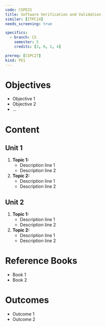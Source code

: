 ```yaml
---
code: CSPE31
title: Software Verification and Validation
similar: [ITPC24]
needs_screening: true

specifics:
  - branch: CS
    semester: 5
    credits: [3, 0, 2, 4]

prereq: [CSPC27]
kind: PE1
---
```


# Objectives

- Objective 1
- Objective 2
- ...

# Content

## Unit 1

1. **Topic 1:**
   - Description line 1
   - Description line 2
2. **Topic 2:**
   - Description line 1
   - Description line 2

## Unit 2

1. **Topic 1:**
   - Description line 1
   - Description line 2
2. **Topic 2:**
   - Description line 1
   - Description line 2

# Reference Books

- Book 1
- Book 2

# Outcomes

- Outcome 1
- Outcome 2

